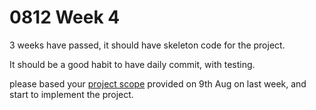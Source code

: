 # 0812 Week 4

3 weeks have passed, it should have skeleton code for the project. 

It should be a good habit to have daily commit, with testing.

please based your [project scope](0809_comment.md) provided on 9th Aug on last week, and start to implement the project.
